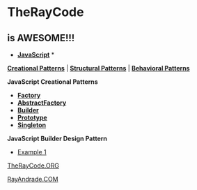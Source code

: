 # TheRayCode
## is AWESOME!!!

* **[JavaScript](../README.md)** * 

**[Creational Patterns](../README.md)** | **[Structural Patterns](../../Structural/README.md)** | **[Behavioral Patterns](../../Behavioral/README.md)**

**JavaScript Creational Patterns**

 * **[Factory](../Factory/README.md)**
 * **[AbstractFactory](../AbstractFactory/README.md)**
 * **[Builder](./README.md)**
 * **[Prototype](../Prototype/README.md)**
 * **[Singleton](../Singleton/README.md)**

**JavaScript Builder Design Pattern**

* [Example 1](./BR1/README.md)

[TheRayCode.ORG](https://www.TheRayCode.org)

[RayAndrade.COM](https://www.RayAndrade.com)

